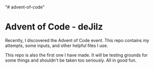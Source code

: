 "# advent-of-code"
<h1> Advent of Code - deJilz </h1>

Recently, I discovered the Advent of Code event. This repo contains my attempts, some inputs, and other helpful files I use.

This repo is also the first one I have made. It will be testing grounds for some things and shouldn't be taken too seriously. All in good fun.
